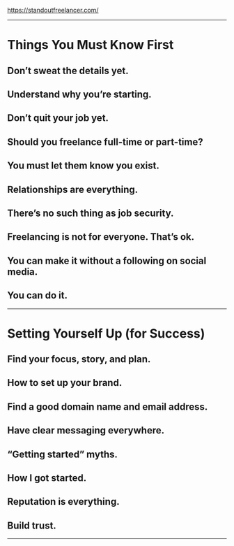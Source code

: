 
<https://standoutfreelancer.com/>

---

# Things You Must Know First

## Don’t sweat the details yet.
## Understand why you’re starting.
## Don’t quit your job yet.
## Should you freelance full-time or part-time?
## You must let them know you exist.
## Relationships are everything.
## There’s no such thing as job security.
## Freelancing is not for everyone. That’s ok.
## You can make it without a following on social media.
## You can do it.

---

# Setting Yourself Up (for Success)

## Find your focus, story, and plan.
## How to set up your brand.
## Find a good domain name and email address.
## Have clear messaging everywhere.
## “Getting started” myths.
## How I got started.
## Reputation is everything.
## Build trust.

---

